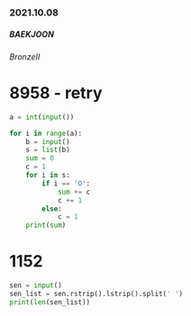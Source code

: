 ### **2021.10.08**

##### BAEKJOON 

###### BronzeⅡ

# 8958 - retry

```python
a = int(input())

for i in range(a):
    b = input()
    s = list(b)
    sum = 0
    c = 1
    for i in s:
        if i == 'O':
            sum += c
            c += 1
        else:
            c = 1
    print(sum)
```



# 1152

```python
sen = input()
sen_list = sen.rstrip().lstrip().split(' ')
print(len(sen_list))
```

